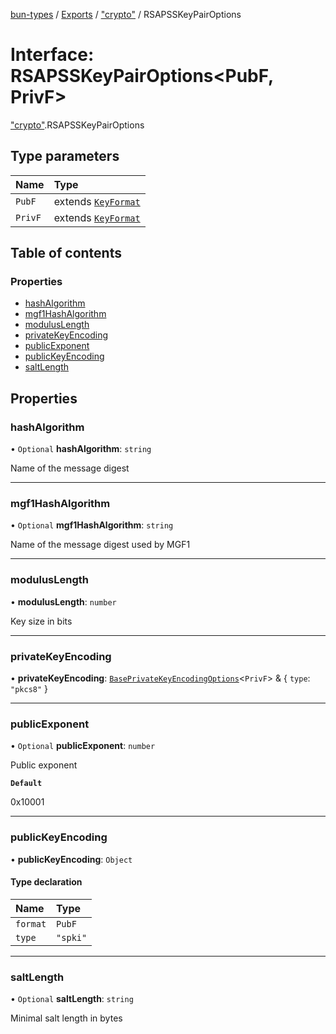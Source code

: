 [bun-types](https://oven-sh.github.io/bun-types/README.md) / [Exports](https://oven-sh.github.io/bun-types/modules.md) / ["crypto"](https://oven-sh.github.io/bun-types/modules/crypto_.md) / RSAPSSKeyPairOptions

# Interface: RSAPSSKeyPairOptions<PubF, PrivF\>

["crypto"](https://oven-sh.github.io/bun-types/modules/crypto_.md).RSAPSSKeyPairOptions

## Type parameters

| Name | Type |
| :------ | :------ |
| `PubF` | extends [`KeyFormat`](https://oven-sh.github.io/bun-types/modules/crypto_.md#keyformat) |
| `PrivF` | extends [`KeyFormat`](https://oven-sh.github.io/bun-types/modules/crypto_.md#keyformat) |

## Table of contents

### Properties

- [hashAlgorithm](https://oven-sh.github.io/bun-types/interfaces/crypto_.RSAPSSKeyPairOptions.md#hashalgorithm)
- [mgf1HashAlgorithm](https://oven-sh.github.io/bun-types/interfaces/crypto_.RSAPSSKeyPairOptions.md#mgf1hashalgorithm)
- [modulusLength](https://oven-sh.github.io/bun-types/interfaces/crypto_.RSAPSSKeyPairOptions.md#moduluslength)
- [privateKeyEncoding](https://oven-sh.github.io/bun-types/interfaces/crypto_.RSAPSSKeyPairOptions.md#privatekeyencoding)
- [publicExponent](https://oven-sh.github.io/bun-types/interfaces/crypto_.RSAPSSKeyPairOptions.md#publicexponent)
- [publicKeyEncoding](https://oven-sh.github.io/bun-types/interfaces/crypto_.RSAPSSKeyPairOptions.md#publickeyencoding)
- [saltLength](https://oven-sh.github.io/bun-types/interfaces/crypto_.RSAPSSKeyPairOptions.md#saltlength)

## Properties

### hashAlgorithm

• `Optional` **hashAlgorithm**: `string`

Name of the message digest

___

### mgf1HashAlgorithm

• `Optional` **mgf1HashAlgorithm**: `string`

Name of the message digest used by MGF1

___

### modulusLength

• **modulusLength**: `number`

Key size in bits

___

### privateKeyEncoding

• **privateKeyEncoding**: [`BasePrivateKeyEncodingOptions`](https://oven-sh.github.io/bun-types/interfaces/crypto_.BasePrivateKeyEncodingOptions.md)<`PrivF`\> & { `type`: ``"pkcs8"``  }

___

### publicExponent

• `Optional` **publicExponent**: `number`

Public exponent

**`Default`**

0x10001

___

### publicKeyEncoding

• **publicKeyEncoding**: `Object`

#### Type declaration

| Name | Type |
| :------ | :------ |
| `format` | `PubF` |
| `type` | ``"spki"`` |

___

### saltLength

• `Optional` **saltLength**: `string`

Minimal salt length in bytes
